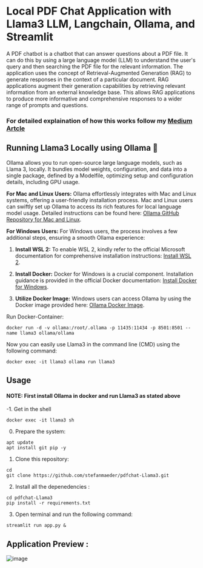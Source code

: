 # Local PDF Chat Application with Llama3 LLM, Langchain, Ollama, and Streamlit

A PDF chatbot is a chatbot that can answer questions about a PDF file. It can do this by using a large language model (LLM) to understand the user's query and then searching the PDF file for the relevant information. The application uses the concept of Retrieval-Augmented Generation (RAG) to generate responses in the context of a particular document. RAG applications augment their generation capabilities by retrieving relevant information from an external knowledge base. This allows RAG applications to produce more informative and comprehensive responses to a wider range of prompts and questions.
### For detailed explaination of how this works follow my [Medium Artcle](https://medium.com/@harjot802/building-a-local-pdf-chat-application-with-mistral-7b-llm-langchain-ollama-and-streamlit-67b314fbab57)
## Running Llama3 Locally using Ollama 🦙

Ollama allows you to run open-source large language models, such as Llama 3, locally. It bundles model weights, configuration, and data into a single package, defined by a Modelfile, optimizing setup and configuration details, including GPU usage.

**For Mac and Linux Users:**
Ollama effortlessly integrates with Mac and Linux systems, offering a user-friendly installation process. Mac and Linux users can swiftly set up Ollama to access its rich features for local language model usage. Detailed instructions can be found here: [Ollama GitHub Repository for Mac and Linux](https://github.com/ollama/ollama).

**For Windows Users:**
For Windows users, the process involves a few additional steps, ensuring a smooth Ollama experience:

1. **Install WSL 2:** To enable WSL 2, kindly refer to the official Microsoft documentation for comprehensive installation instructions: [Install WSL 2](https://learn.microsoft.com/en-us/windows/wsl/install).

2. **Install Docker:** Docker for Windows is a crucial component. Installation guidance is provided in the official Docker documentation: [Install Docker for Windows](https://docs.docker.com/desktop/install/windows-install).

3. **Utilize Docker Image:** Windows users can access Ollama by using the Docker image provided here: [Ollama Docker Image](https://hub.docker.com/r/ollama/ollama).

Run Docker-Container:

```
docker run -d -v ollama:/root/.ollama -p 11435:11434 -p 8501:8501 --name llama3 ollama/ollama
```

Now you can easily use Llama3 in the command line (CMD) using the following command:

```
docker exec -it llama3 ollama run llama3
```
## Usage
#### NOTE: First install Ollama in docker and run Llama3 as stated above

-1. Get in the shell

 ```
 docker exec -it llama3 sh
 ```

0. Prepare the system:
   
 ```
 apt update
 apt install git pip -y
 ```

1. Clone this repository:
   
 ```
 cd
 git clone https://github.com/stefanmaeder/pdfchat-Llama3.git
 ```
2. Install all the depenedencies :
   
```
cd pdfchat-Llama3
pip install -r requirements.txt
```
3. Open terminal and run the following command:
```
streamlit run app.py &
```
## Application Preview :
![image](https://github.com/SonicWarrior1/pdfchat/assets/73881129/32f9685b-f70e-48da-8e6f-9fdce1fdd0cc)
